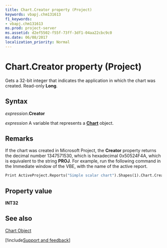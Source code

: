 ```yaml
---
title: Chart.Creator property (Project)
keywords: vbapj.chm131613
f1_keywords:
- vbapj.chm131613
ms.prod: project-server
ms.assetid: d2ef5502-f55f-73ff-3df1-04aa22cbc9c0
ms.date: 06/08/2017
localization_priority: Normal
---
```



# Chart.Creator property (Project)
Gets a 32-bit integer that indicates the application in which the chart was created. Read-only  **Long**.

## Syntax

_expression_.**Creator**

_expression_ A variable that represents a **[Chart](Project.Chart.md)** object.


## Remarks

If the chart was created in Microsoft Project, the  **Creator** property returns the decimal number 1347571530, which is hexadecimal 0x50524F4A, which is equivalent to the string **PROJ**. For example, run the following command in the Immediate window of the VBE, with the name of the active report.


```vb
Print ActiveProject.Reports("Simple scalar chart").Shapes(1).Chart.Creator
```


## Property value

 **INT32**


## See also


[Chart Object](Project.chart.md)

[!include[Support and feedback](~/includes/feedback-boilerplate.md)]